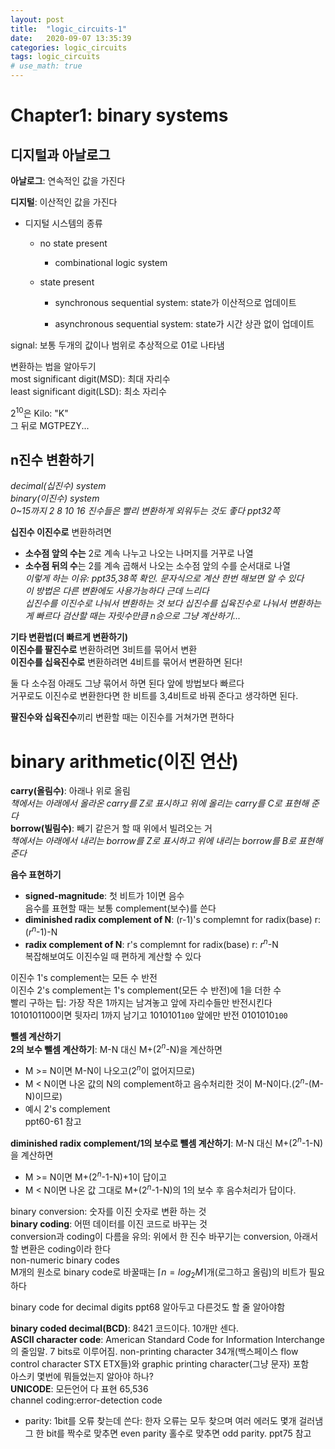 ```yaml
---
layout: post
title:  "logic_circuits-1"
date:   2020-09-07 13:35:39
categories: logic_circuits
tags: logic_circuits
# use_math: true
---
```

# Chapter1: binary systems
## 디지털과 아날로그
**아날로그**: 연속적인 값을 가진다   

**디지털**: 이산적인 값을 가진다   
- 디지털 시스템의 종류   
    - no state present   
        - combinational logic system

    - state present   
        - synchronous sequential system: state가 이산적으로 업데이트   

        - asynchronous sequential system: state가 시간 상관 없이 업데이트   


signal: 보통 두개의 값이나 범위로 추상적으로 01로 나타냄   


 
변환하는 법을 알아두기   
most significant digit(MSD): 최대 자리수   
least significant digit(LSD): 최소 자리수   

$2^{10}$은 Kilo: "K"   
그 뒤로 MGTPEZY...   

## n진수 변환하기
*decimal(십진수) system*   
*binary(이진수) system*   
*0~15까지 2 8 10 16 진수들은 빨리 변환하게 외워두는 것도 좋다 ppt32쪽*   

**십진수 이진수로** 변환하려면 
- **소수점 앞의 수는** 2로 계속 나누고 나오는 나머지를 거꾸로 나열   
- **소수점 뒤의 수**는 2를 계속 곱해서 나오는 소수점 앞의 수를 순서대로 나열   
*이렇게 하는 이유: ppt35,38쪽 확인. 문자식으로 계산 한번 해보면 알 수 있다*   
*이 방법은 다른 변환에도 사용가능하다 근데 느리다*    
*십진수를 이진수로 나눠서 변환하는 것 보다 십진수를 십육진수로 나눠서 변환하는 게 빠르다* 
*검산할 때는 자릿수만큼 n승으로 그냥 계산하기...*  


**기타 변환법(더 빠르게 변환하기)**   
**이진수를 팔진수로** 변환하려면 3비트를 묶어서 변환   
**이진수를 십육진수로** 변환하려면 4비트를 묶어서 변환하면 된다!   

둘 다 소수점 아래도 그냥 묶어서 하면 된다 앞에 방법보다 빠르다   
거꾸로도 이진수로 변환한다면 한 비트를 3,4비트로 바꿔 준다고 생각하면 된다.   

**팔진수와 십육진수**끼리 변환할 때는 이진수를 거쳐가면 편하다   


# binary arithmetic(이진 연산)
**carry(올림수)**: 아래나 위로 올림   
*책에서는 아래에서 올라온 carry를 Z로 표시하고 위에 올리는 carry를 C로 표현해 준다*   
**borrow(빌림수)**: 빼기 같은거 할 때 위에서 빌려오는 거   
*책에서는 아래에서 내리는 borrow를 Z로 표시하고 위에 내리는 borrow를 B로 표현해 준다*   

**음수 표현하기**   
- **signed-magnitude**: 첫 비트가 1이면 음수   
음수를 표현할 때는 보통 complement(보수)를 쓴다   
- **diminished radix complement of N**: (r-1)'s complemnt for radix(base) r: ($r^n$-1)-N   
- **radix complement of N**: r's complemnt for radix(base) r: $r^n$-N   
복잡해보여도 이진수일 때 편하게 계산할 수 있다   

이진수 1's complement는 모든 수 반전   
이진수 2's complement는 1's complement(모든 수 반전)에 1을 더한 수   
빨리 구하는 팁: 가장 작은 1까지는 남겨놓고 앞에 자리수들만 반전시킨다   
1010101100이면    뒷자리 1까지 남기고 1010101`100`   앞에만 반전 0101010`100`   

**뺄셈 계산하기**   
**2의 보수 뺄셈 계산하기**: M-N 대신 M+($2^n$-N)을 계산하면   
- M >= N이면 M-N이 나오고($2^n$이 없어지므로)   
- M < N이면 나온 값의 N의 complement하고 음수처리한 것이 M-N이다.($2^n$-(M-N)이므로)   
 - 예시 2's complement   
ppt60-61 참고   

**diminished radix complement/1의 보수로 뺄셈 계산하기**: M-N 대신 M+($2^n$-1-N)을 계산하면   
- M >= N이면 M+($2^n$-1-N)+1이 답이고   
- M < N이면 나온 값 그대로 M+($2^n$-1-N)의 1의 보수 후 음수처리가 답이다.   


binary conversion: 숫자를 이진 숫자로 변환 하는 것   
**binary coding**: 어떤 데이터를 이진 코드로 바꾸는 것   
conversion과 coding이 다름을 유의: 위에서 한 진수 바꾸기는 conversion, 아래서 할 변환은 coding이라 한다   
non-numeric binary codes   
M개의 원소로 binary code로 바꿀때는 $\lceil n=log_2{M}\rceil$개(로그하고 올림)의 비트가 필요하다   

binary code for decimal digits ppt68 알아두고 다른것도 할 줄 알아야함   

**binary coded decimal(BCD)**: 8421 코드이다. 10개만 센다.   
**ASCII character code**: American Standard Code for Information Interchange의 줄임말. 7 bits로 이루어짐. non-printing character 34개(백스페이스 flow control character STX ETX들)와 graphic printing character(그냥 문자) 포함   
아스키 몇번에 뭐들었는지 알아야 하나?   
**UNICODE**: 모든언어 다 표현 65,536   
channel coding:error-detection code   
- parity: 1bit를 오류 찾는데 쓴다: 한자 오류는 모두 찾으며 여러 에러도 몇개 걸러냄
그 한 bit를 짝수로 맞추면 even parity 홀수로 맞추면 odd parity. ppt75 참고   
